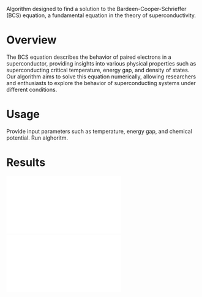 Algorithm designed to find a solution to the Bardeen-Cooper-Schrieffer (BCS) equation, a fundamental equation in the theory of superconductivity.

# Overview
The BCS equation describes the behavior of paired electrons in a superconductor, providing insights into various physical properties such as superconducting critical temperature, energy gap, and density of states. Our algorithm aims to solve this equation numerically, allowing researchers and enthusiasts to explore the behavior of superconducting systems under different conditions.

# Usage
Provide input parameters such as temperature, energy gap, and chemical potential.
Run alghoritm.

# Results
![Temperature dependence of energy gap](./images/delta.pdf)
![Temperature dependence of chemical potential](./images/mu.pdf)
